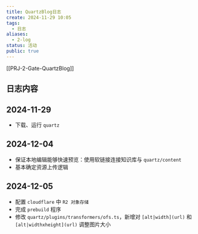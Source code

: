 ```yaml
---
title: QuartzBlog日志
create: 2024-11-29 10:05
tags:
  - 日志
aliases:
  - 2-log
status: 活动
public: true
---
```

[[PRJ-2-Gate-QuartzBlog]]

## 日志内容

## 2024-11-29

- 下载、运行 `quartz`

## 2024-12-04

- 保证本地编辑能够快速预览：使用软链接连接知识库与 `quartz/content` 
- 基本确定资源上传逻辑

## 2024-12-05

- 配置 `cloudflare` 中 `R2 对象存储`
- 完成 `prebuild` 程序
- 修改 `quartz/plugins/transformers/ofs.ts`，新增对 `[alt|width](url)` 和 `[alt|widthxheight](url)` 调整图片大小

